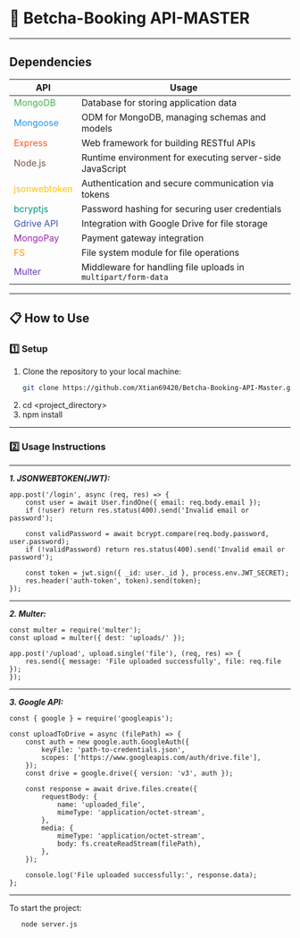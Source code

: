 # 🚀 **Betcha-Booking API-MASTER**

---

## **Dependencies**

| **API**         | **Usage**                                                                 |
|------------------|---------------------------------------------------------------------------|
| <span style="color:#4CAF50;">MongoDB</span>      | Database for storing application data                                        |
| <span style="color:#2196F3;">Mongoose</span>     | ODM for MongoDB, managing schemas and models                                |
| <span style="color:#FF5722;">Express</span>      | Web framework for building RESTful APIs                                     |
| <span style="color:#795548;">Node.js</span>      | Runtime environment for executing server-side JavaScript                    |
| <span style="color:#FFC107;">jsonwebtoken</span> | Authentication and secure communication via tokens                         |
| <span style="color:#009688;">bcryptjs</span>     | Password hashing for securing user credentials                             |
| <span style="color:#3F51B5;">Gdrive API</span>   | Integration with Google Drive for file storage                              |
| <span style="color:#9C27B0;">MongoPay</span>     | Payment gateway integration                                                |
| <span style="color:#FF9800;">FS</span>           | File system module for file operations                                     |
| <span style="color:#673AB7;">Multer</span>       | Middleware for handling file uploads in `multipart/form-data`              |

---

## 📋 **How to Use**

### 1️⃣ **Setup**

1. Clone the repository to your local machine:
   ```bash
   git clone https://github.com/Xtian69420/Betcha-Booking-API-Master.git
2. cd <project_directory>
3. npm install
------------------------------
### 2️⃣ **Usage Instructions**
------------------------------
***1. JSONWEBTOKEN(JWT):***
```
app.post('/login', async (req, res) => {
    const user = await User.findOne({ email: req.body.email });
    if (!user) return res.status(400).send('Invalid email or password');
    
    const validPassword = await bcrypt.compare(req.body.password, user.password);
    if (!validPassword) return res.status(400).send('Invalid email or password');

    const token = jwt.sign({ _id: user._id }, process.env.JWT_SECRET);
    res.header('auth-token', token).send(token);
});
```
------------------------------
***2. Multer:***
```
const multer = require('multer');
const upload = multer({ dest: 'uploads/' });

app.post('/upload', upload.single('file'), (req, res) => {
    res.send({ message: 'File uploaded successfully', file: req.file });
});
```
------------------------------
***3. Google API:***
```
const { google } = require('googleapis');

const uploadToDrive = async (filePath) => {
    const auth = new google.auth.GoogleAuth({
        keyFile: 'path-to-credentials.json',
        scopes: ['https://www.googleapis.com/auth/drive.file'],
    });
    const drive = google.drive({ version: 'v3', auth });

    const response = await drive.files.create({
        requestBody: {
            name: 'uploaded_file',
            mimeType: 'application/octet-stream',
        },
        media: {
            mimeType: 'application/octet-stream',
            body: fs.createReadStream(filePath),
        },
    });

    console.log('File uploaded successfully:', response.data);
};
```
------------------------------
To start the project:
```bash
   node server.js
